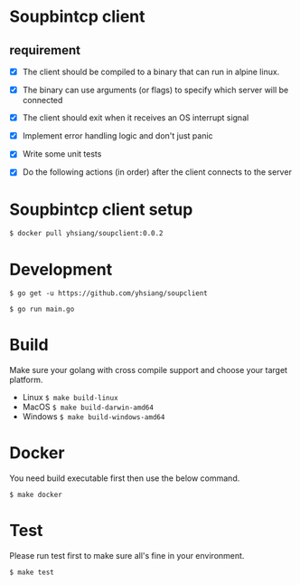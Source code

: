# Soupbintcp client

## requirement

- [x] The client should be compiled to a binary that can run in alpine linux.

- [x] The binary can use arguments (or flags) to specify which server will be connected
- [x] The client should exit when it receives an OS interrupt signal
- [x] Implement error handling logic and don't just panic
- [x] Write some unit tests
- [x] Do the following actions (in order) after the client connects to the server

# Soupbintcp client setup

`$ docker pull yhsiang/soupclient:0.0.2`

# Development

`$ go get -u https://github.com/yhsiang/soupclient`

`$ go run main.go`

# Build

Make sure your golang with cross compile support and choose your target platform.

* Linux   `$ make build-linux`
* MacOS   `$ make build-darwin-amd64`
* Windows `$ make build-windows-amd64`

# Docker

You need build executable first then use the below command.

`$ make docker`

# Test

Please run test first to make sure all's fine in your environment.

`$ make test`